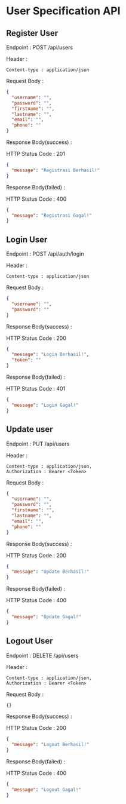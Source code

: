 # User Specification API

## Register User

Endpoint : POST /api/users

Header :
```{
Content-type : application/json
```

Request Body :
```json
{
  "username": "",
  "password": "",
  "firstname": "",
  "lastname": "",
  "email": "",
  "phone": ""
}
```

Response Body(success) :

HTTP Status Code : 201

```json
{
  "message": "Registrasi Berhasil!"
}
```

Response Body(failed) :

HTTP Status Code : 400
```json
{
  "message": "Registrasi Gagal!"
}
```

## Login User

Endpoint : POST /api/auth/login

Header :
```{
Content-type : application/json
```

Request Body :
```json
{
  "username": "",
  "password": ""
}
```

Response Body(success) :

HTTP Status Code : 200
```json
{
  "message": "Login Berhasil!",
  "token": ""
}
```

Response Body(failed) :

HTTP Status Code : 401
```json
{
  "message": "Login Gagal!"
}
```

## Update user

Endpoint : PUT /api/users

Header : 
```{
Content-type : application/json,
Authorization : Bearer <Token>
```


Request Body :
```json
{
  "username": "",
  "password": "",
  "firstname": "",
  "lastname": "",
  "email": "",
  "phone": ""
}
```

Response Body(success) :

HTTP Status Code : 200

```json
{
  "message": "Update Berhasil!"
}
```

Response Body(failed) :

HTTP Status Code : 400
```json
{
  "message": "Update Gagal!"
}
```
## Logout User
Endpoint : DELETE /api/users

Header :
```{
Content-type : application/json,
Authorization : Bearer <Token>
```


Request Body :
```json
{}
```

Response Body(success) :

HTTP Status Code : 200

```json
{
  "message": "Logout Berhasil!"
}
```

Response Body(failed) :

HTTP Status Code : 400
```json
{
  "message": "Logout Gagal!"
}
```